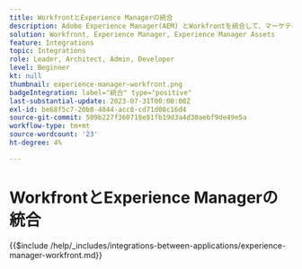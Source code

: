 ```yaml
---
title: WorkfrontとExperience Managerの統合
description: Adobe Experience Manager(AEM) とWorkfrontを統合して、マーケティング操作を合理化します。
solution: Workfront, Experience Manager, Experience Manager Assets
feature: Integrations
topic: Integrations
role: Leader, Architect, Admin, Developer
level: Beginner
kt: null
thumbnail: experience-manager-workfront.png
badgeIntegration: label="統合" type="positive"
last-substantial-update: 2023-07-31T00:00:00Z
exl-id: be68f5c7-20b8-4844-acc8-cd71d08c16d4
source-git-commit: 509b227f360718e81fb19d3a4d30aebf9de49e5a
workflow-type: tm+mt
source-wordcount: '23'
ht-degree: 4%

---
```


# WorkfrontとExperience Managerの統合

{{$include /help/_includes/integrations-between-applications/experience-manager-workfront.md}}
